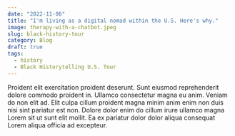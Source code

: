 ```yaml
---
date: "2022-11-06"
title: "I'm living as a digital nomad within the U.S. Here's why."
image: therapy-with-a-chatbot.jpeg
slug: black-history-tour
category: Blog
draft: true
tags:
  - history
  - Black Historytelling U.S. Tour
---
```


Proident elit exercitation proident deserunt. Sunt eiusmod reprehenderit dolore commodo proident in. Ullamco consectetur magna eu anim. Veniam do non elit ad. Elit culpa cillum proident magna minim anim enim non duis nisi sint pariatur est non. Dolore dolor enim do cillum irure ullamco magna Lorem sit ut sunt elit mollit. Ea ex pariatur dolor dolor aliqua consequat Lorem aliqua officia ad excepteur.
